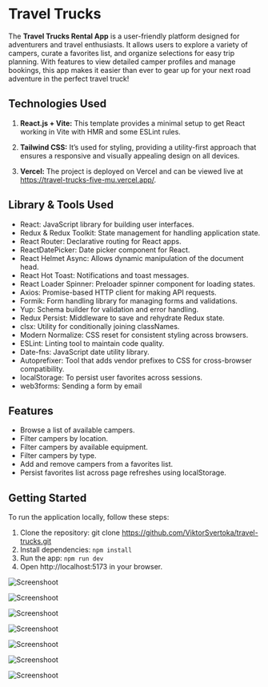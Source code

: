 # Travel Trucks

The **Travel Trucks Rental App** is a user-friendly platform designed for adventurers and travel enthusiasts. It allows users to explore a variety of campers, curate a favorites list, and organize selections for easy trip planning. With features to view detailed camper profiles and manage bookings, this app makes it easier than ever to gear up for your next road adventure in the perfect travel truck!

## Technologies Used

1. **React.js + Vite:**
   This template provides a minimal setup to get React working in Vite with HMR and some ESLint rules.

2. **Tailwind CSS:**
   It’s used for styling, providing a utility-first approach that ensures a responsive and visually appealing design on all devices.

3. **Vercel:**
   The project is deployed on Vercel and can be viewed live at https://travel-trucks-five-mu.vercel.app/.

## Library & Tools Used

- React: JavaScript library for building user interfaces.
- Redux & Redux Toolkit: State management for handling application state.
- React Router: Declarative routing for React apps.
- ReactDatePicker: Date picker component for React.
- React Helmet Async: Allows dynamic manipulation of the document head.
- React Hot Toast: Notifications and toast messages.
- React Loader Spinner: Preloader spinner component for loading states.
- Axios: Promise-based HTTP client for making API requests.
- Formik: Form handling library for managing forms and validations.
- Yup: Schema builder for validation and error handling.
- Redux Persist: Middleware to save and rehydrate Redux state.
- clsx: Utility for conditionally joining classNames.
- Modern Normalize: CSS reset for consistent styling across browsers.
- ESLint: Linting tool to maintain code quality.
- Date-fns: JavaScript date utility library.
- Autoprefixer: Tool that adds vendor prefixes to CSS for cross-browser compatibility.
- localStorage: To persist user favorites across sessions.
- web3forms: Sending a form by email

## Features

- Browse a list of available campers.
- Filter campers by location.
- Filter campers by available equipment.
- Filter campers by type.
- Add and remove campers from a favorites list.
- Persist favorites list across page refreshes using localStorage.

## Getting Started

To run the application locally, follow these steps:

1. Clone the repository: git clone https://github.com/ViktorSvertoka/travel-trucks.git
2. Install dependencies: `npm install`
3. Run the app: `npm run dev`
4. Open http://localhost:5173 in your browser.

![Screenshoot](./public/assets/screenshoot-1.png)

![Screenshoot](./public/assets/screenshoot-2.png)

![Screenshoot](./public/assets/screenshoot-4.png)

![Screenshoot](./public/assets/screenshoot-5.png)

![Screenshoot](./public/assets/screenshoot-6.png)

![Screenshoot](./public/assets/screenshoot-3.png)

![Screenshoot](./public/assets/screenshoot-7.png)
